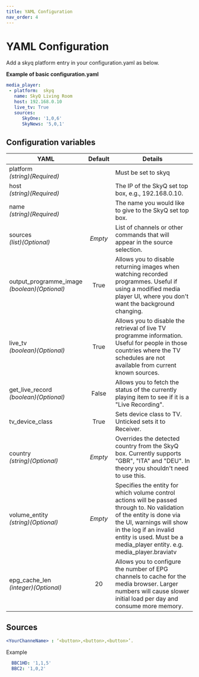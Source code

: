 ```yaml
---
title: YAML Configuration
nav_order: 4
---
```


# YAML Configuration

Add a skyq platform entry in your configuration.yaml as below.

**Example of basic configuration.yaml**

```yaml
media_player:
 - platform:  skyq
   name: SkyQ Living Room
   host: 192.168.0.10
   live_tv: True
   sources:
      SkyOne: '1,0,6'
      SkyNews: '5,0,1'
```

## Configuration variables

| **YAML**                                        | **Default** | **Details** |
| ------------------------------------------------|:-----------:|-------------|
| platform<br>_(string)(Required)_                |             |Must be set to skyq |
| host<br>_(string)(Required)_                    |             | The IP of the SkyQ set top box, e.g., 192.168.0.10. |
| name<br>_(string)(Required)_                    |             | The name you would like to give to the SkyQ set top box. |
| sources<br>_(list)(Optional)_                   |  _Empty_    | List of channels or other commands that will appear in the source selection. |
| output_programme_image<br>_(boolean)(Optional)_ | True        | Allows you to disable returning images when watching recorded programmes. Useful if using a modified media player UI, where you don't want the background changing. |
| live_tv<br>_(boolean)(Optional)_                | True        | Allows you to disable the retrieval of live TV programme information. Useful for people in those countries where the TV schedules are not available from current known sources. |
| get_live_record<br>_(boolean)(Optional)_                | False       | Allows you to fetch the status of the currently playing item to see if it is a "Live Recording". |
| tv_device_class                             | True    | Sets device class to TV. Unticked sets it to Receiver. |
| country<br>_(string)(Optional)_                 | _Empty_     | Overrides the detected country from the SkyQ box. Currently supports "GBR", "ITA" and "DEU". In theory you shouldn't need to use this. |
| volume_entity<br>_(string)(Optional)_        | _Empty_     | Specifies the entity for which volume control actions will be passed through to. No validation of the entity is done via the UI, warnings will show in the log if an invalid entity is used. Must be a media_player entity. e.g. media_player.braviatv|
| epg_cache_len<br>_(integer)(Optional)_          | 20           |Allows you to configure the number of EPG channels to cache for the media browser. Larger numbers will cause slower initial load per day and consume more memory. |

## Sources

```yaml
<YourChanneName> : ‘<button>,<button>,<button>’.
```
Example
```yaml
  BBC1HD: '1,1,5'
  BBC2: '1,0,2'
```
